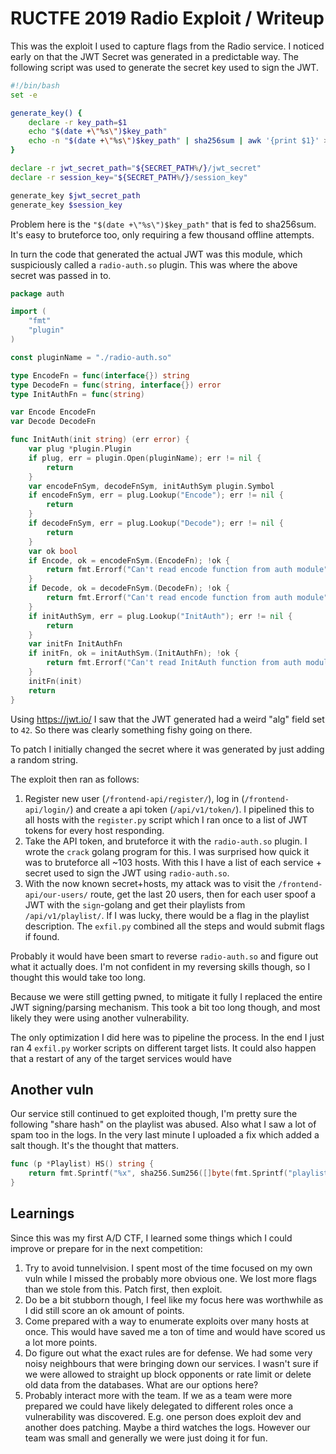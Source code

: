 # RUCTFE 2019 Radio Exploit / Writeup

This was the exploit I used to capture flags from the Radio service.
I noticed early on that the JWT Secret was generated in a predictable way. The following script was
used to generate the secret key used to sign the JWT.

```bash
#!/bin/bash
set -e

generate_key() {
    declare -r key_path=$1
    echo "$(date +\"%s\")$key_path"
    echo -n "$(date +\"%s\")$key_path" | sha256sum | awk '{print $1}' > $key_path
}

declare -r jwt_secret_path="${SECRET_PATH%/}/jwt_secret"
declare -r session_key="${SECRET_PATH%/}/session_key"

generate_key $jwt_secret_path
generate_key $session_key
```

Problem here is the `"$(date +\"%s\")$key_path"` that is fed to sha256sum. It's easy to bruteforce too, only requiring a few thousand offline attempts.

In turn the code that generated the actual JWT was this module, which suspiciously called a `radio-auth.so` plugin. This was where the above secret was passed in to.
```go
package auth

import (
	"fmt"
	"plugin"
)

const pluginName = "./radio-auth.so"

type EncodeFn = func(interface{}) string
type DecodeFn = func(string, interface{}) error
type InitAuthFn = func(string)

var Encode EncodeFn
var Decode DecodeFn

func InitAuth(init string) (err error) {
	var plug *plugin.Plugin
	if plug, err = plugin.Open(pluginName); err != nil {
		return
	}
	var encodeFnSym, decodeFnSym, initAuthSym plugin.Symbol
	if encodeFnSym, err = plug.Lookup("Encode"); err != nil {
		return
	}
	if decodeFnSym, err = plug.Lookup("Decode"); err != nil {
		return
	}
	var ok bool
	if Encode, ok = encodeFnSym.(EncodeFn); !ok {
		return fmt.Errorf("Can't read encode function from auth module")
	}
	if Decode, ok = decodeFnSym.(DecodeFn); !ok {
		return fmt.Errorf("Can't read encode function from auth module")
	}
	if initAuthSym, err = plug.Lookup("InitAuth"); err != nil {
		return
	}
	var initFn InitAuthFn
	if initFn, ok = initAuthSym.(InitAuthFn); !ok {
		return fmt.Errorf("Can't read InitAuth function from auth module")
	}
	initFn(init)
	return
}
```

Using https://jwt.io/ I saw that the JWT generated had a weird "alg" field set to `42`. So there was clearly something fishy going on there.

To patch I initially changed the secret where it was generated by just adding a random string.

The exploit then ran as follows:
1. Register new user (`/frontend-api/register/`), log in (`/frontend-api/login/`) and create a api token (`/api/v1/token/`). I pipelined this to all hosts with the `register.py` script which I ran once to a list of JWT tokens for every host responding.
2. Take the API token, and bruteforce it with the `radio-auth.so` plugin. I wrote the `crack` golang program for this. I was surprised how quick it was to bruteforce all ~103 hosts. With this I have a list of each service + secret used to sign the JWT using `radio-auth.so`.
3. With the now known secret+hosts, my attack was to visit the `/frontend-api/our-users/` route, get the last 20 users, then for each user spoof a JWT with the `sign`-golang and get their playlists from `/api/v1/playlist/`. If I was lucky, there would be a flag in the playlist description. The `exfil.py` combined all the steps and would submit flags if found. 

Probably it would have been smart to reverse `radio-auth.so` and figure out what it actually does. I'm not confident in my reversing skills though, so I thought this would take too long.

Because we were still getting pwned, to mitigate it fully I replaced the entire JWT signing/parsing mechanism. This took a bit too long though, and most likely they were using another vulnerability.

The only optimization I did here was to pipeline the process. In the end I just ran 4 `exfil.py` worker scripts on different target lists. It could also happen that a restart of any of the target services would have 

## Another vuln

Our service still continued to get exploited though, I'm pretty sure the following "share hash" on the playlist was abused. Also what I saw a lot of spam too in the logs. In the very last minute I uploaded a fix which added a salt though. It's the thought that matters.

```go
func (p *Playlist) HS() string {
	return fmt.Sprintf("%x", sha256.Sum256([]byte(fmt.Sprintf("playlist:{%d}:{%t}:{%d}:{&b}", p.ID, p.Private, p.UserID))))
}
```

## Learnings
Since this was my first A/D CTF, I learned some things which I could improve or prepare for in the next competition:

1. Try to avoid tunnelvision. I spent most of the time focused on my own vuln while I missed the probably more obvious one. We lost more flags than we stole from this. Patch first, then exploit.
2. Do be a bit stubborn though, I feel like my focus here was worthwhile as I did still score an ok amount of points.
3. Come prepared with a way to enumerate exploits over many hosts at once. This would have saved me a ton of time and would have scored us a lot more points. 
5. Do figure out what the exact rules are for defense. We had some very noisy neighbours that were bringing down our services. I wasn't sure if we were allowed to straight up block opponents or rate limit or delete old data from the databases. What are our options here?
6. Probably interact more with the team. If we as a team were more prepared we could have likely delegated to different roles once a vulnerability was discovered. E.g. one person does exploit dev and another does patching. Maybe a third watches the logs. However our team was small and generally we were just doing it for fun.

